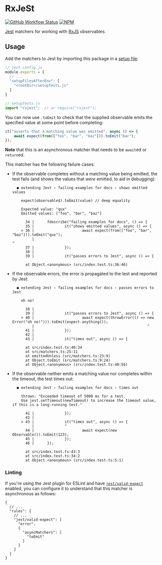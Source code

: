 # RxJeSt

[![GitHub Workflow Status](https://img.shields.io/github/workflow/status/textbook/rxjest/Node.js%20CI?logo=github)](https://github.com/textbook/rxjest/actions/workflows/push.yml)
[![NPM](https://img.shields.io/npm/v/rxjest?color=blue&logo=npm)](https://www.npmjs.com/package/rxjest)

[Jest] matchers for working with [RxJS] observables.

## Usage

Add the matchers to Jest by importing this package in a [setup file]:

```js
// jest.config.js
module.exports = {
  // ...
  "setupFilesAfterEnv": [
    "<rootDir>/setupTests.js"
  ]
}
```
```js
// setupTests.js
import "rxjest";  // or require("rxjest");
```

You can now use `.toEmit` to check that the supplied observable emits the specified value at some point before
completing:

```js
it("asserts that a matching value was emitted", async () => {
    await expect(from(["foo", "bar", "baz"])).toEmit("bar");
});
```

**Note** that this is an asynchronous matcher that needs to be `await`ed or `return`ed.

This matcher has the following failure cases:

- If the observable completes without a matching value being emitted, the test fails (and shows the values that _were_
    emitted, to aid in debugging):

    ```none
      ● extending Jest › failing examples for docs › shows emitted values
    
        expect(observable$).toEmit(value) // deep equality
    
        Expected value: "qux"
        Emitted values: ["foo", "bar", "baz"]
    
          34 |      fdescribe("failing examples for docs", () => {
          35 |              it("shows emitted values", async () => {
        > 36 |                      await expect(from(["foo", "bar", "baz"])).toEmit("qux");
             |                                                                ^
          37 |              });
          38 |
          39 |              it("passes errors to Jest", async () => {
    
          at Object.<anonymous> (src/index.test.ts:36:46)
    ```

- If the observable errors, the error is propagated to the test and reported by Jest:

    ```none
      ● extending Jest › failing examples for docs › passes errors to Jest
    
        oh no!
    
          38 |
          39 |              it("passes errors to Jest", async () => {
        > 40 |                      await expect(throwError(() => new Error("oh no!"))).toEmit(expect.anything());
             |                                                    ^
          41 |              });
          42 |
          43 |              it("times out", async () => {
    
          at src/index.test.ts:40:34
          at src/matchers.ts:25:11
          at emittedUnless (src/matchers.ts:23:9)
          at Object.toEmit (src/matchers.ts:9:24)
          at Object.<anonymous> (src/index.test.ts:40:56)
    ```

- If the observable neither emits a matching value nor completes within the timeout, the test times out:

    ```none
      ● extending Jest › failing examples for docs › times out
    
        thrown: "Exceeded timeout of 5000 ms for a test.
        Use jest.setTimeout(newTimeout) to increase the timeout value, if this is a long-running test."
    
          41 |              });
          42 |
        > 43 |              it("times out", async () => {
             |              ^
          44 |                      await expect(new Observable()).toEmit(123);
          45 |              });
          46 |      });
    
          at src/index.test.ts:43:3
          at src/index.test.ts:34:2
          at Object.<anonymous> (src/index.test.ts:5:1)
    ```

### Linting

If you're using the Jest plugin for ESLint and have [`jest/valid-expect`][valid-expect] enabled, you can configure it
to understand that this matcher is asynchronous as follows:

```json5
{
  // ...
  "rules": {
    // ...
    "jest/valid-expect": [
      "error",
      {
        "asyncMatchers": [
          "toEmit"
        ]
      }
    ]
  }
}
```

[jest]: https://jestjs.io/
[rxjs]: https://rxjs.dev/
[setup file]: https://jestjs.io/docs/configuration#setupfilesafterenv-array
[valid-expect]: https://github.com/jest-community/eslint-plugin-jest/blob/main/docs/rules/valid-expect.md
